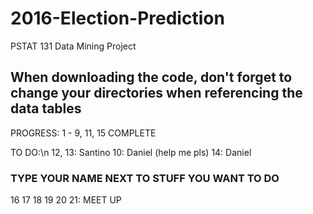 # 2016-Election-Prediction
PSTAT 131 Data Mining Project

## When downloading the code, don't forget to change your directories when referencing the data tables

PROGRESS: 1 - 9, 11, 15 COMPLETE

TO DO:\n
12, 13: Santino
10: Daniel (help me pls)
14: Daniel


### TYPE YOUR NAME NEXT TO STUFF YOU WANT TO DO
16
17
18
19
20
21: MEET UP 
